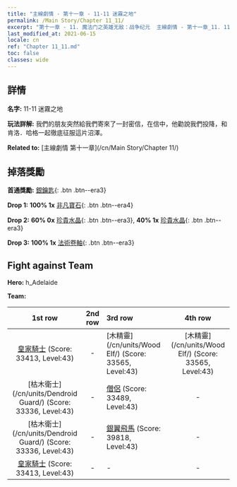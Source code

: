 ```yaml
---
title: "主線劇情 - 第十一章 - 11-11 迷霧之地"
permalink: /Main Story/Chapter 11_11/
excerpt: "第十一章 - 11. 魔法门之英雄无敌：战争纪元  主線劇情 - 第十一章_11. 11-11 迷霧之地"
last_modified_at: 2021-06-15
locale: cn
ref: "Chapter 11_11.md"
toc: false
classes: wide
---
```


## 詳情

 **名字:** 11-11 迷霧之地

 **玩法詳解:** 我們的朋友突然給我們寄來了一封密信，在信中，他勸說我們投降，和肯洛．哈格一起徹底征服這片沼澤。

 **Related to:** [主線劇情 第十一章](/cn/Main Story/Chapter 11/)

## 掉落獎勵

 **首通獎勵:** [銀鑰匙](/cn/Items/con_693/){: .btn .btn--era3}

 **Drop 1:** **100% 1x** [非凡寶石](/cn/Items/mat_37/){: .btn .btn--era4}

 **Drop 2:** **60% 0x** [珍貴水晶](/cn/Items/mat_31/){: .btn .btn--era3}, **40% 1x** [珍貴水晶](/cn/Items/mat_31/){: .btn .btn--era3}

 **Drop 3:** **100% 1x** [法術卷軸](/cn/Items/con_694/){: .btn .btn--era3}


## Fight against Team
 **Hero:** h_Adelaide

 **Team:**


  | 1st row | 2nd row | 3rd row | 4th row |
  |:----:|:----:|:----|:----:|
  | [皇家騎士](/cn/units/Cavalier/) (Score: 33413, Level:43)  | - | [木精靈](/cn/units/Wood Elf/) (Score: 33565, Level:43)  | [木精靈](/cn/units/Wood Elf/) (Score: 33565, Level:43)  |
  | [枯木衛士](/cn/units/Dendroid Guard/) (Score: 33336, Level:43)  | - | [僧侶](/cn/units/Monk/) (Score: 33489, Level:43)  | - |
  | [枯木衛士](/cn/units/Dendroid Guard/) (Score: 33336, Level:43)  | - | [銀翼飛馬](/cn/units/Pegasus/) (Score: 39818, Level:43)  | - |
  | [皇家騎士](/cn/units/Cavalier/) (Score: 33413, Level:43)  | - | - | - |


